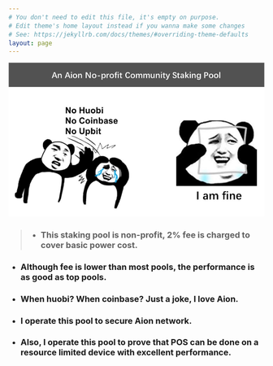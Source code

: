 ```yaml
---
# You don't need to edit this file, it's empty on purpose.
# Edit theme's home layout instead if you wanna make some changes
# See: https://jekyllrb.com/docs/themes/#overriding-theme-defaults
layout: page
---
```

<img src="whenhuobi.jpg" alt="drawing"/>

> + ### This staking pool is non-profit, 2% fee is charged to cover basic power cost.
+ ### Although fee is lower than most pools, the performance is as good as top pools.
+ ### When huobi? When coinbase? Just a joke, I love Aion.
+ ### I operate this pool to secure Aion network.
+ ### Also, I operate this pool to prove that POS can be done on a resource limited device with excellent performance.

